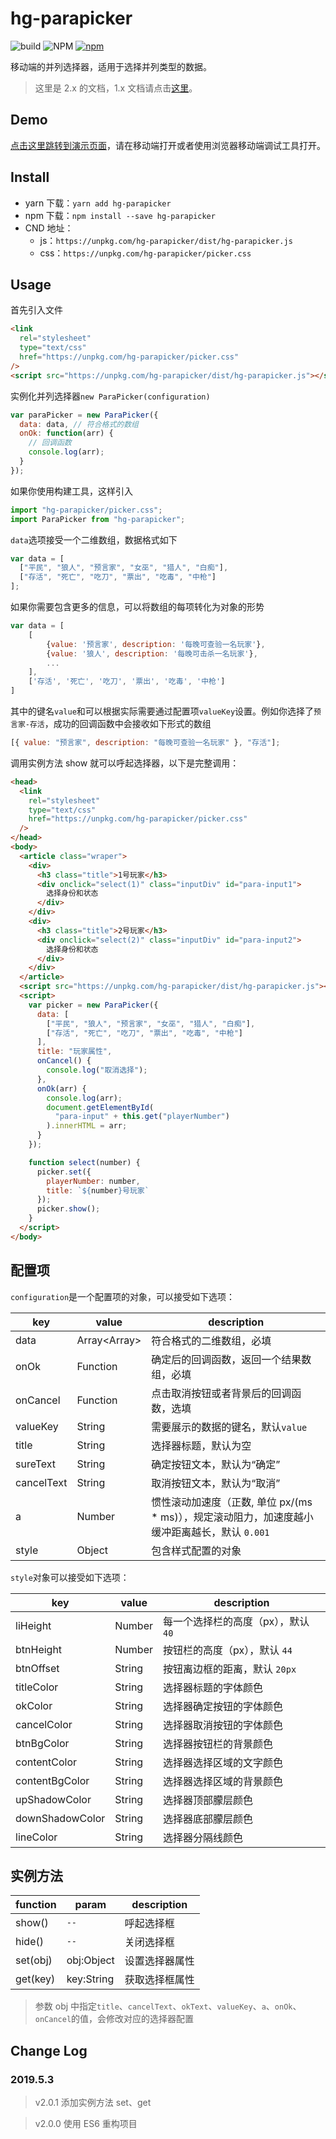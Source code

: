 # hg-parapicker

![build](https://travis-ci.org/hamger/hg-parapicker.svg?branch=master)
![NPM](https://img.shields.io/npm/l/hg-parapicker.svg?color=orange)
[![npm](https://img.shields.io/npm/v/hg-parapicker.svg?color=blue)](https://www.npmjs.com/package/hg-parapicker)

移动端的并列选择器，适用于选择并列类型的数据。

> 这里是 2.x 的文档，1.x 文档请点击[这里](https://github.com/hamger/hg-parapicker/tree/v1.x)。

## Demo

[点击这里跳转到演示页面](https://hamger.github.io/hg-parapicker/)，请在移动端打开或者使用浏览器移动端调试工具打开。

## Install

- yarn 下载：`yarn add hg-parapicker`
- npm 下载：`npm install --save hg-parapicker`
- CND 地址：
  - js：`https://unpkg.com/hg-parapicker/dist/hg-parapicker.js`
  - css：`https://unpkg.com/hg-parapicker/picker.css`

## Usage

首先引入文件

```html
<link
  rel="stylesheet"
  type="text/css"
  href="https://unpkg.com/hg-parapicker/picker.css"
/>
<script src="https://unpkg.com/hg-parapicker/dist/hg-parapicker.js"></script>
```

实例化并列选择器`new ParaPicker(configuration)`

```js
var paraPicker = new ParaPicker({
  data: data, // 符合格式的数组
  onOk: function(arr) {
    // 回调函数
    console.log(arr);
  }
});
```

如果你使用构建工具，这样引入

```js
import "hg-parapicker/picker.css";
import ParaPicker from "hg-parapicker";
```

`data`选项接受一个二维数组，数据格式如下

```js
var data = [
  ["平民", "狼人", "预言家", "女巫", "猎人", "白痴"],
  ["存活", "死亡", "吃刀", "票出", "吃毒", "中枪"]
];
```

如果你需要包含更多的信息，可以将数组的每项转化为对象的形势

```js
var data = [
    [
        {value: '预言家', description: '每晚可查验一名玩家'},
        {value: '狼人', description: '每晚可击杀一名玩家'},
        ...
    ],
    ['存活', '死亡', '吃刀', '票出', '吃毒', '中枪']
]
```

其中的键名`value`和可以根据实际需要通过配置项`valueKey`设置。例如你选择了`预言家-存活`，成功的回调函数中会接收如下形式的数组

```js
[{ value: "预言家", description: "每晚可查验一名玩家" }, "存活"];
```

调用实例方法 show 就可以呼起选择器，以下是完整调用：

```html
<head>
  <link
    rel="stylesheet"
    type="text/css"
    href="https://unpkg.com/hg-parapicker/picker.css"
  />
</head>
<body>
  <article class="wraper">
    <div>
      <h3 class="title">1号玩家</h3>
      <div onclick="select(1)" class="inputDiv" id="para-input1">
        选择身份和状态
      </div>
    </div>
    <div>
      <h3 class="title">2号玩家</h3>
      <div onclick="select(2)" class="inputDiv" id="para-input2">
        选择身份和状态
      </div>
    </div>
  </article>
  <script src="https://unpkg.com/hg-parapicker/dist/hg-parapicker.js"></script>
  <script>
    var picker = new ParaPicker({
      data: [
        ["平民", "狼人", "预言家", "女巫", "猎人", "白痴"],
        ["存活", "死亡", "吃刀", "票出", "吃毒", "中枪"]
      ],
      title: "玩家属性",
      onCancel() {
        console.log("取消选择");
      },
      onOk(arr) {
        console.log(arr);
        document.getElementById(
          "para-input" + this.get("playerNumber")
        ).innerHTML = arr;
      }
    });

    function select(number) {
      picker.set({
        playerNumber: number,
        title: `${number}号玩家`
      });
      picker.show();
    }
  </script>
</body>
```

## 配置项

`configuration`是一个配置项的对象，可以接受如下选项：

| key        | value          | description                                                                                    |
| ---------- | -------------- | ---------------------------------------------------------------------------------------------- |
| data       | Array\<Array\> | 符合格式的二维数组，必填                                                                       |
| onOk       | Function       | 确定后的回调函数，返回一个结果数组，必填                                                       |
| onCancel   | Function       | 点击取消按钮或者背景后的回调函数，选填                                                         |
| valueKey   | String         | 需要展示的数据的键名，默认`value`                                                              |
| title      | String         | 选择器标题，默认为空                                                                           |
| sureText   | String         | 确定按钮文本，默认为“确定”                                                                     |
| cancelText | String         | 取消按钮文本，默认为“取消”                                                                     |
| a          | Number         | 惯性滚动加速度（正数, 单位 px/(ms \* ms)），规定滚动阻力，加速度越小缓冲距离越长，默认 `0.001` |
| style      | Object         | 包含样式配置的对象                                                                             |

`style`对象可以接受如下选项：

| key             | value  | description                         |
| --------------- | ------ | ----------------------------------- |
| liHeight        | Number | 每一个选择栏的高度（px），默认 `40` |
| btnHeight       | Number | 按钮栏的高度（px），默认 `44`       |
| btnOffset       | String | 按钮离边框的距离，默认 `20px`       |
| titleColor      | String | 选择器标题的字体颜色                |
| okColor         | String | 选择器确定按钮的字体颜色            |
| cancelColor     | String | 选择器取消按钮的字体颜色            |
| btnBgColor      | String | 选择器按钮栏的背景颜色              |
| contentColor    | String | 选择器选择区域的文字颜色            |
| contentBgColor  | String | 选择器选择区域的背景颜色            |
| upShadowColor   | String | 选择器顶部朦层颜色                  |
| downShadowColor | String | 选择器底部朦层颜色                  |
| lineColor       | String | 选择器分隔线颜色                    |

## 实例方法

| function | param      | description    |
| -------- | ---------- | -------------- |
| show()   | `--`       | 呼起选择框     |
| hide()   | `--`       | 关闭选择框     |
| set(obj) | obj:Object | 设置选择器属性 |
| get(key) | key:String | 获取选择框属性 |

> 参数 obj 中指定`title`、`cancelText`、`okText`、`valueKey`、`a`、`onOk`、`onCancel`的值，会修改对应的选择器配置

## Change Log

### 2019.5.3

> v2.0.1 添加实例方法 set、get 

> v2.0.0 使用 ES6 重构项目
